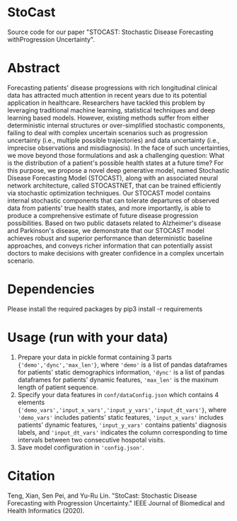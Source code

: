 # StoCast
Source code for our paper "STOCAST: Stochastic Disease Forecasting withProgression Uncertainty".

# Abstract
Forecasting patients' disease progressions with rich longitudinal clinical data has attracted much attention in recent years due to its potential application in healthcare. Researchers have tackled this problem by leveraging traditional machine learning, statistical techniques and deep learning based models. However, existing methods suffer from either deterministic internal structures or over-simplified stochastic components, failing to deal with complex uncertain scenarios such as progression uncertainty (i.e., multiple possible trajectories) and data uncertainty (i.e., imprecise observations and misdiagnosis). In the face of such uncertainties, we move beyond those formulations and ask a challenging question: What is the distribution of a patient's possible health states at a future time? For this purpose, we propose a novel deep generative model, named Stochastic Disease Forecasting Model (STOCAST), along with an associated neural network architecture, called STOCASTNET, that can be trained efficiently via stochastic optimization techniques. Our STOCAST model contains internal stochastic components that can tolerate departures of observed data from patients' true health states, and more importantly, is able to produce a comprehensive estimate of future disease progression possibilities. Based on two public datasets related to Alzheimer's disease and Parkinson's disease, we demonstrate that our STOCAST model achieves robust and superior performance than deterministic baseline approaches, and conveys richer information that can potentially assist doctors to make decisions with greater confidence in a complex uncertain scenario.

# Dependencies
Please install the required packages by pip3 install -r requirements

# Usage (run with your data)
1. Prepare your data in pickle format containing 3 parts `{'demo','dync','max_len'}`, where `'demo'` is a list of pandas dataframes for patients' static demographics information, `'dync'` is a list of pandas dataframes for patients' dynamic features, `'max_len'` is the maxinum length of patient sequence.
2. Specify your data features in `conf/dataConfig.json` which contains 4 elements `{'demo_vars','input_x_vars','input_y_vars','input_dt_vars'}`, where `'demo_vars'` includes patients' static features, `'input_x_vars'` includes patients' dynamic features, `'input_y_vars'` contains patients' diagnosis labels, and `'input_dt_vars'` indicates the column corresponding to time intervals between two consecutive hospotal visits.
3. Save model configuration in `'config.json'`.

# Citation
Teng, Xian, Sen Pei, and Yu-Ru Lin. "StoCast: Stochastic Disease Forecasting with Progression Uncertainty." IEEE Journal of Biomedical and Health Informatics (2020).
